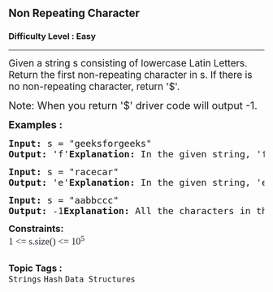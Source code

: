 <h2 style="color: blue"><a herf="https://www.geeksforgeeks.org/problems/non-repeating-character-1587115620/1">Non Repeating Character</a></h2>
<h3>Difficulty Level : Easy</h3>
<hr>
<div class="problems_problem_content__Xm_eO">
    <p><span style="font-size: 14pt;">Given a string s consisting of lowercase Latin Letters. Return the first non-repeating character in s. If there is no non-repeating character, return '$'.</span></p>
    <p><span style="font-size: 20px;">Note: When you return '$' driver code will output -1.</span></p>
    <p><span style="font-size: 20px;"><strong>Examples :</strong></span></p>
    <pre><span style="font-size: 18px;"><strong>Input:</strong><strong> </strong>s = "geeksforgeeks"<br><strong>Output: </strong>'f'<strong>Explanation:</strong> In the given string, 'f' is the first character in the string which does not repeat. </span></pre>
    <pre><span style="font-size: 18px;"><strong>Input:</strong><strong> </strong>s = "racecar"<br><strong>Output: </strong>'e'<strong>Explanation:</strong> In the given string, 'e' is the only character in the string which does not repeat. </span></pre>
    <pre><span style="font-size: 18px;"><strong>Input:</strong><strong> </strong>s = "aabbccc"<br><strong>Output: </strong>-1<strong>Explanation:</strong> All the characters in the given string are repeating. </span></pre>
    <p><span style="font-size: 18px;"><strong>Constraints:</strong><br><span style="font-size: 14pt;"><span style="color: #1e2229; font-family: Nunito; background-color: #ffffff;">1 &lt;= s.size() &lt;= 10<sup>5</sup></span></span><br></span></p>
</div>
<br>
<span style=font-size:18px><strong>Topic Tags : </strong><br><code>Strings</code>&nbsp;<code>Hash</code>&nbsp;<code>Data Structures</code>&nbsp;